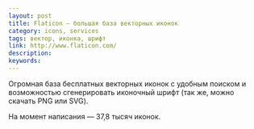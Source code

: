 ```yaml
---
layout: post
title: Flaticon — большая база векторных иконок
category: icons, services
tags: вектор, иконка, шрифт
link: http://www.flaticon.com/
description:
keywords:
---
```


<p>Огромная база бесплатных векторных иконок с удобным поиском и возможностью сгенерировать иконочный шрифт (так же, можно скачать PNG или SVG).</p>
<p>На момент написания — 37,8 тысяч иконок.</p>
